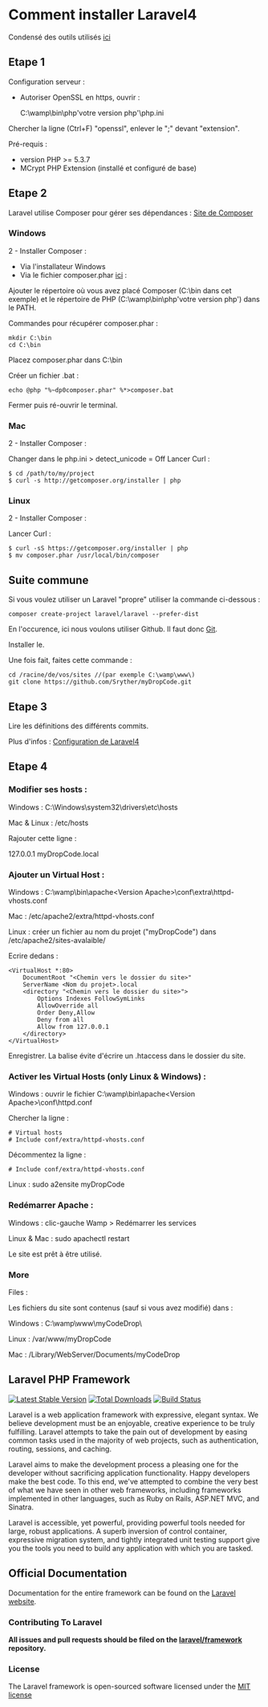 Comment installer Laravel4
==========================

Condensé des outils utilisés [ici](https://github.com/Sryther/myDropCode/blob/master/usedTools.md)

Etape 1
-------

Configuration serveur :

* Autoriser OpenSSL en https, ouvrir :

	C:\wamp\bin\php\'votre version php'\php.ini

Chercher la ligne (Ctrl+F) "openssl", enlever le ";" devant "extension".

Pré-requis :

* version PHP >= 5.3.7
* MCrypt PHP Extension (installé et configuré de base)

Etape 2
-------

Laravel utilise Composer pour gérer ses dépendances : [Site de Composer](http://getcomposer.org/)

### Windows

2 - Installer Composer :

* Via l'installateur Windows
* Via le fichier composer.phar [ici](http://getcomposer.org/) :

Ajouter le répertoire où vous avez placé Composer (C:\bin dans cet exemple) et le répertoire de PHP (C:\wamp\bin\php\'votre version php') dans le PATH.

Commandes pour récupérer composer.phar :

	mkdir C:\bin
	cd C:\bin

Placez composer.phar dans C:\bin

Créer un fichier .bat :

	echo @php "%~dp0composer.phar" %*>composer.bat

Fermer puis ré-ouvrir le terminal.

### Mac

2 - Installer Composer :

Changer dans le php.ini > detect_unicode = Off
Lancer Curl :

	$ cd /path/to/my/project
	$ curl -s http://getcomposer.org/installer | php

### Linux

2 - Installer Composer :

Lancer Curl :

	$ curl -sS https://getcomposer.org/installer | php
	$ mv composer.phar /usr/local/bin/composer

## Suite commune

Si vous voulez utiliser un Laravel "propre" utiliser la commande ci-dessous :

	composer create-project laravel/laravel --prefer-dist

En l'occurence, ici nous voulons utiliser Github. Il faut donc [Git](http://git-scm.com/).

Installer le.

Une fois fait, faites cette commande :

	cd /racine/de/vos/sites //(par exemple C:\wamp\www\)
	git clone https://github.com/Sryther/myDropCode.git

Etape 3
-------

Lire les définitions des différents commits.

Plus d'infos : [Configuration de Laravel4](http://four.laravel.com/#configuration)

Etape 4
-------
 
### Modifier ses hosts :

Windows : C:\Windows\system32\drivers\etc\hosts

Mac & Linux : /etc/hosts
 
Rajouter cette ligne :

127.0.0.1       myDropCode.local
 
### Ajouter un Virtual Host :

Windows : C:\wamp\bin\apache\<Version Apache>\conf\extra\httpd-vhosts.conf

Mac : /etc/apache2/extra/httpd-vhosts.conf

Linux : créer un fichier au nom du projet ("myDropCode") dans /etc/apache2/sites-avalaible/
 
Ecrire dedans :
 
	<VirtualHost *:80>
	    DocumentRoot "<Chemin vers le dossier du site>"
	    ServerName <Nom du projet>.local
	    <directory "<Chemin vers le dossier du site>">
	        Options Indexes FollowSymLinks
	        AllowOverride all
	        Order Deny,Allow
	        Deny from all
	        Allow from 127.0.0.1
	    </directory>
	</VirtualHost>
 
Enregistrer.
La balise <Directory> évite d'écrire un .htaccess dans le dossier du site.
 
### Activer les Virtual Hosts (only Linux & Windows) :

Windows : ouvrir le fichier C:\wamp\bin\apache\<Version Apache>\conf\httpd.conf

Chercher la ligne :
 
	# Virtual hosts
	# Include conf/extra/httpd-vhosts.conf
 
Décommentez la ligne :

	# Include conf/extra/httpd-vhosts.conf
 
Linux : sudo a2ensite myDropCode
 
### Redémarrer Apache :

Windows : clic-gauche Wamp > Redémarrer les services

Linux & Mac : sudo apachectl restart
 
Le site est prêt à être utilisé.
 
### More
 
Files :
 
Les fichiers du site sont contenus (sauf si vous avez modifié) dans :

Windows : C:\wamp\www\myCodeDrop\

Linux : /var/www/myDropCode

Mac : /Library/WebServer/Documents/myCodeDrop


## Laravel PHP Framework

[![Latest Stable Version](https://poser.pugx.org/laravel/framework/version.png)](https://packagist.org/packages/laravel/framework) [![Total Downloads](https://poser.pugx.org/laravel/framework/d/total.png)](https://packagist.org/packages/laravel/framework) [![Build Status](https://travis-ci.org/laravel/framework.png)](https://travis-ci.org/laravel/framework)

Laravel is a web application framework with expressive, elegant syntax. We believe development must be an enjoyable, creative experience to be truly fulfilling. Laravel attempts to take the pain out of development by easing common tasks used in the majority of web projects, such as authentication, routing, sessions, and caching.

Laravel aims to make the development process a pleasing one for the developer without sacrificing application functionality. Happy developers make the best code. To this end, we've attempted to combine the very best of what we have seen in other web frameworks, including frameworks implemented in other languages, such as Ruby on Rails, ASP.NET MVC, and Sinatra.

Laravel is accessible, yet powerful, providing powerful tools needed for large, robust applications. A superb inversion of control container, expressive migration system, and tightly integrated unit testing support give you the tools you need to build any application with which you are tasked.

## Official Documentation

Documentation for the entire framework can be found on the [Laravel website](http://laravel.com/docs).

### Contributing To Laravel

**All issues and pull requests should be filed on the [laravel/framework](http://github.com/laravel/framework) repository.**

### License

The Laravel framework is open-sourced software licensed under the [MIT license](http://opensource.org/licenses/MIT)
